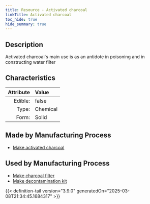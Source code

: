 ```yaml
---
title: Resource - Activated charcoal
linkTitle: Activated charcoal
toc_hide: true
hide_summary: true
---
```

<!-- This is generated by the MarsSim HelpGenertor, do not edit. -->

## Description
 &#10;&#9;&#9;Activated charcoal&#39;s main use is as an&#10;&#9;antidote in poisoning and in constructing water filter

## Characteristics

| Attribute      | Value |
|--------:|:------|
|Edible:|false|
|Type:|Chemical|
|Form:|Solid|
 
## Made by Manufacturing Process

- [Make activated charcoal](/docs/definitions/process/make-activated-charcoal)

## Used by Manufacturing Process

- [Make charcoal filter](/docs/definitions/process/make-charcoal-filter)
- [Make decontamination kit](/docs/definitions/process/make-decontamination-kit)


    


{{< definition-tail version="3.9.0" generatedOn="2025-03-08T21:34:45.1684317" >}}


